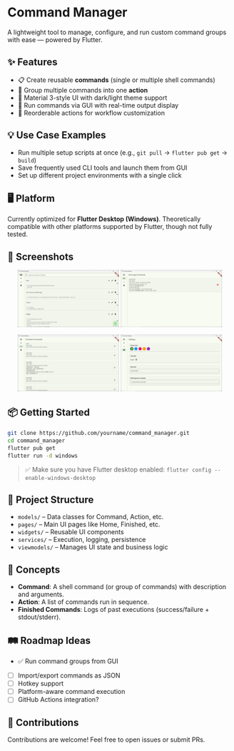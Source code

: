 # Command Manager

A lightweight tool to manage, configure, and run custom command groups with ease — powered by Flutter.

## ✨ Features

- 📋 Create reusable **commands** (single or multiple shell commands)
- 🧩 Group multiple commands into one **action**
- 🎨 Material 3-style UI with dark/light theme support
- 🚀 Run commands via GUI with real-time output display
- 🔁 Reorderable actions for workflow customization

## 💡 Use Case Examples

- Run multiple setup scripts at once (e.g., `git pull` → `flutter pub get` → `build`)
- Save frequently used CLI tools and launch them from GUI
- Set up different project environments with a single click

## 🖥️ Platform

Currently optimized for **Flutter Desktop (Windows)**.
Theoretically compatible with other platforms supported by Flutter, though not fully tested.

## 📸 Screenshots

<p align="center">
  <img src="static/screenshots/command_manager.png" width="45%" />
  <img src="static/screenshots/running_command.png" width="45%" />
</p>
<p align="center">
  <img src="static/screenshots/finished_command.png" width="45%" />
  <img src="static/screenshots/settings.png" width="45%" />
</p>

## 📦 Getting Started

```bash
git clone https://github.com/yourname/command_manager.git
cd command_manager
flutter pub get
flutter run -d windows
```

> ✅ Make sure you have Flutter desktop enabled: `flutter config --enable-windows-desktop`

## 📁 Project Structure

- `models/` – Data classes for Command, Action, etc.
- `pages/` – Main UI pages like Home, Finished, etc.
- `widgets/` – Reusable UI components
- `services/` – Execution, logging, persistence
- `viewmodels/` – Manages UI state and business logic

## 🧠 Concepts

- **Command**: A shell command (or group of commands) with description and arguments.
- **Action**: A list of commands run in sequence.
- **Finished Commands**: Logs of past executions (success/failure + stdout/stderr).

## 🛤️ Roadmap Ideas

- ✅ Run command groups from GUI
- [ ] Import/export commands as JSON
- [ ] Hotkey support
- [ ] Platform-aware command execution
- [ ] GitHub Actions integration?

## 🤝 Contributions

Contributions are welcome! Feel free to open issues or submit PRs.
